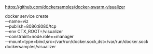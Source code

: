 https://github.com/dockersamples/docker-swarm-visualizer

docker service create \
  --name=viz \
  --publish=8086:8080/tcp \
  --env CTX_ROOT=/visualizer \
  --constraint=node.role==manager \
  --mount=type=bind,src=/var/run/docker.sock,dst=/var/run/docker.sock \
  dockersamples/visualizer